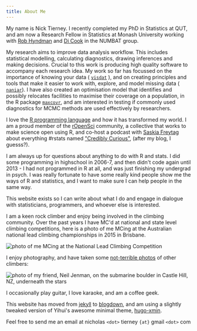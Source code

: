 ```yaml
---
title: About Me
---
```


My name is Nick Tierney. I recently completed my PhD in Statistics at QUT, and am now a Research Fellow in Statistics at Monash University working with [Rob Hyndman](https://robjhyndman.com/) and [Di Cook](http://dicook.org/) in the NUMBAT group. 

My research aims to improve data analysis workflow. This includes statistical modelling, calculating diagnostics, drawing inferences and making decisions. Crucial to this work is producing high quality software to accompany each research idea. My work so far has focussed on the importance of knowing your data ( [`visdat`](https://github.com/njtierney/visdat) ), and on creating principles and tools that make it easier to work with, explore, and model missing data  ( [`naniar`](https://github.com/njtierney/naniar)). I have also created an optimisation model that identifies and possibly relocates facilities to maximise their coverage on a population, in the R package [`maxcovr`](https://github.com/njtierney/maxcovr), and am interested in testing if commonly used diagnostics for MCMC methods are used effectively by researchers.

I love the [R programming language](https://www.r-project.org/) and how it has transformed my world. I am a proud member of the [rOpenSci](https://ropensci.org/) community, a collective that works to make science open using R, and co-host a podcast with [Saskia Freytag](https://twitter.com/trashystats) about everything #rstats named  ["Credibly Curious"](https://soundcloud.com/crediblycurious), (after my blog, I guesss?).

I am always up for questions about anything to do with R and stats. I did some programming in highschool in 2006-7, and then didn't code again until 2013 - 
I had not programmed in R at all, and was just finishing my undergrad in psych. I was really fortunate to have some really kind people show me the ways of R and statistics, and I want to make sure I can help people in the same way.

This website exists so I can write about what I do and engage in dialogue with statisticians, programmers, and whoever else is interested. 

I am a keen rock climber and enjoy being involved in the climbing community. Over the past years I have MC'd at national and state level climbing competitions, here is a photo of me MCing at the Australian national lead climbing championships in 2015 in Brisbane.

![photo of me MCing at the National Lead Climbing Competition](https://njtierney.updog.co/img/njt-headshot-climb.png)

I enjoy photography, and have taken some [not-terrible photos](https://www.flickr.com/photos/134851297@N04) of other climbers:

![photo of my friend, Neil Jenman, on the submarine boulder in Castle Hill, NZ, underneath the stars](https://njtierney.updog.co/img/bio-pic-3.png)

I occasionally play guitar, I love karaoke, and am a coffee geek.

This website has moved from [jekyll](http://jekyllrb.com/) to [blogdown](https://github.com/rstudio/blogdown), and am using a slightly tweaked version of Yihui's awesome minimal theme, [hugo-xmin](https://github.com/yihui/hugo-xmin).

Feel free to send me an email at nicholas `<dot>` tierney `{at}` gmail `<dot>` com
